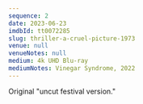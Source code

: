 ```yaml
---
sequence: 2
date: 2023-06-23
imdbId: tt0072285
slug: thriller-a-cruel-picture-1973
venue: null
venueNotes: null
medium: 4k UHD Blu-ray
mediumNotes: Vinegar Syndrome, 2022
---
```


Original "uncut festival version."
